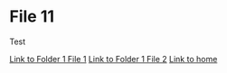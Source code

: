 # File 11
Test

[Link to Folder 1 File 1](/Folder1/File1.md)
[Link to Folder 1 File 2](/Folder1/File2.md)
[Link to home](/README.md)